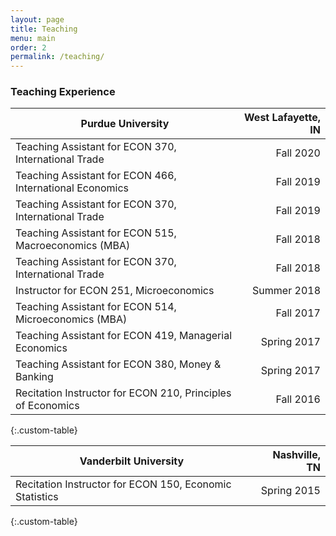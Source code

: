 ```yaml
---
layout: page
title: Teaching
menu: main
order: 2
permalink: /teaching/
---
```

<!---
Teaching Statement:
--->

### Teaching Experience

| Purdue University | West Lafayette, IN |
| ----------- | ----------: |
| Teaching Assistant for ECON 370, International Trade | Fall 2020 |
| Teaching Assistant for ECON 466, International Economics | Fall 2019 |
| Teaching Assistant for ECON 370, International Trade | Fall 2019 |
| Teaching Assistant for ECON 515, Macroeconomics (MBA) | Fall 2018 |
| Teaching Assistant for ECON 370, International Trade | Fall 2018 |
| Instructor for ECON 251, Microeconomics |Summer 2018 |
| Teaching Assistant for ECON 514, Microeconomics (MBA) | Fall 2017 |
| Teaching Assistant for ECON 419, Managerial Economics | Spring 2017 |
| Teaching Assistant for ECON 380, Money & Banking | Spring 2017 |
| Recitation Instructor for ECON 210, Principles of Economics | Fall 2016 |
{:.custom-table}

| Vanderbilt University | Nashville, TN |
| ----------- | ----------: |
| Recitation Instructor for ECON 150, Economic Statistics | Spring 2015 |
{:.custom-table}


